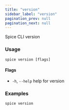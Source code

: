 ```yaml
---
title: "version"
sidebar_label: "version"
pagination_prev: null
pagination_next: null
---
```

Spice CLI version

### Usage

```shell 
spice version [flags]
```

#### Flags

- `-h`, `--help`   help for version

### Examples

```shell
spice version
```
